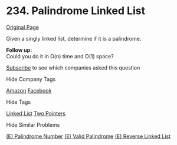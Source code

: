 # 234. Palindrome Linked List

[Original Page](https://leetcode.com/problems/palindrome-linked-list/)

Given a singly linked list, determine if it is a palindrome.

**Follow up:**  
Could you do it in O(n) time and O(1) space?

<div>

[Subscribe](/subscribe/) to see which companies asked this question

</div>

<div>

<div id="company_tags" class="btn btn-xs btn-warning">Hide Company Tags</div>

<span class="hidebutton" style="display: inline;">[Amazon](/company/amazon/) [Facebook](/company/facebook/)</span></div>

<div>

<div id="tags" class="btn btn-xs btn-warning">Hide Tags</div>

<span class="hidebutton" style="display: inline;">[Linked List](/tag/linked-list/) [Two Pointers](/tag/two-pointers/)</span></div>

<div>

<div id="similar" class="btn btn-xs btn-warning">Hide Similar Problems</div>

<span class="hidebutton" style="display: inline;">[(E) Palindrome Number](/problems/palindrome-number/) [(E) Valid Palindrome](/problems/valid-palindrome/) [(E) Reverse Linked List](/problems/reverse-linked-list/)</span></div>